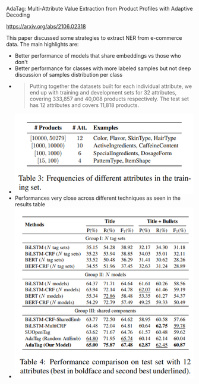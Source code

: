 AdaTag: Multi-Attribute Value Extraction from Product Profiles with Adaptive Decoding

https://arxiv.org/abs/2106.02318

This paper discussed some strategies to extract NER from e-commerce data. The main highlights are:

* Better performance of models that share embeddings vs those who don't
* Better performance for classes with more labeled samples but not deep discussion of samples distribution per class
* > Putting together the datasets built for each individual attribute, we end up with training and development sets for 32 attributes, covering 333,857 and 40,008 products respectively. The test set has 12 attributes and covers 11,818 products.
* ![](../assets/2021-08-04-11-55-13.png)
* Performances very close across different techniques as seen in the results table
* ![](../assets/2021-08-04-12-00-30.png)